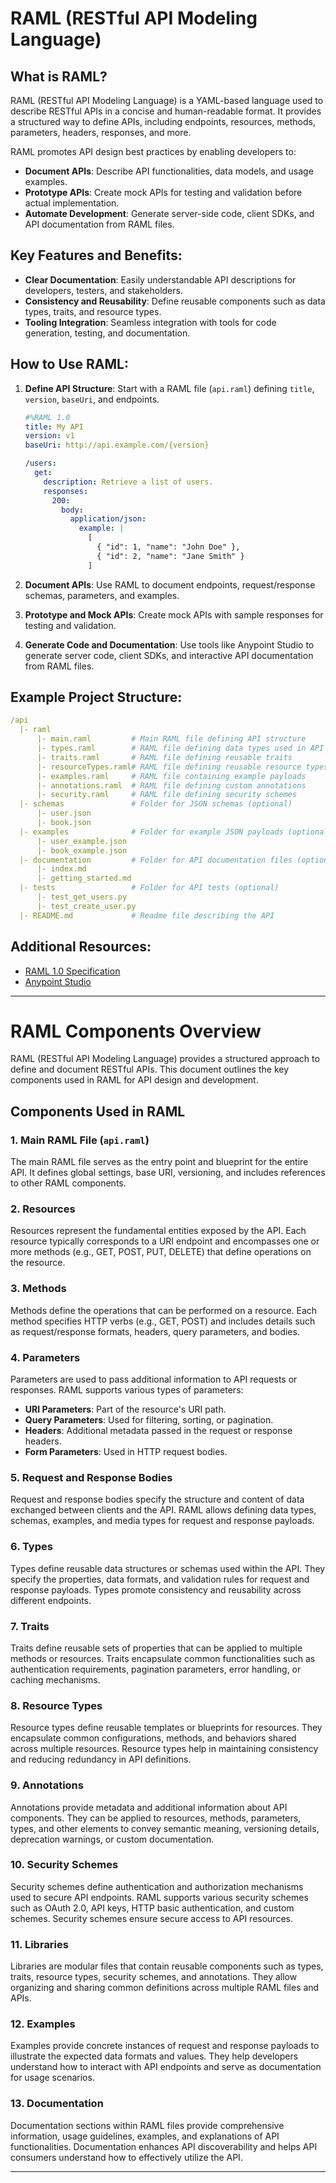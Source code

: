 # RAML (RESTful API Modeling Language)

## What is RAML?

RAML (RESTful API Modeling Language) is a YAML-based language used to describe RESTful APIs in a concise and human-readable format. It provides a structured way to define APIs, including endpoints, resources, methods, parameters, headers, responses, and more.

RAML promotes API design best practices by enabling developers to:

- **Document APIs**: Describe API functionalities, data models, and usage examples.
- **Prototype APIs**: Create mock APIs for testing and validation before actual implementation.
- **Automate Development**: Generate server-side code, client SDKs, and API documentation from RAML files.

## Key Features and Benefits:

- **Clear Documentation**: Easily understandable API descriptions for developers, testers, and stakeholders.
- **Consistency and Reusability**: Define reusable components such as data types, traits, and resource types.
- **Tooling Integration**: Seamless integration with tools for code generation, testing, and documentation.

## How to Use RAML:

1. **Define API Structure**: Start with a RAML file (`api.raml`) defining `title`, `version`, `baseUri`, and endpoints.

   ```yaml
   #%RAML 1.0
   title: My API
   version: v1
   baseUri: http://api.example.com/{version}
   
   /users:
     get:
       description: Retrieve a list of users.
       responses:
         200:
           body:
             application/json:
               example: |
                 [
                   { "id": 1, "name": "John Doe" },
                   { "id": 2, "name": "Jane Smith" }
                 ]
   ```

2. **Document APIs**: Use RAML to document endpoints, request/response schemas, parameters, and examples.

3. **Prototype and Mock APIs**: Create mock APIs with sample responses for testing and validation.

4. **Generate Code and Documentation**: Use tools like Anypoint Studio to generate server code, client SDKs, and interactive API documentation from RAML files.

## Example Project Structure:

```yaml
/api
  |- raml
      |- main.raml         # Main RAML file defining API structure
      |- types.raml        # RAML file defining data types used in API
      |- traits.raml       # RAML file defining reusable traits
      |- resourceTypes.raml# RAML file defining reusable resource types
      |- examples.raml     # RAML file containing example payloads
      |- annotations.raml  # RAML file defining custom annotations
      |- security.raml     # RAML file defining security schemes
  |- schemas               # Folder for JSON schemas (optional)
      |- user.json
      |- book.json
  |- examples              # Folder for example JSON payloads (optional)
      |- user_example.json
      |- book_example.json
  |- documentation         # Folder for API documentation files (optional)
      |- index.md
      |- getting_started.md
  |- tests                 # Folder for API tests (optional)
      |- test_get_users.py
      |- test_create_user.py
  |- README.md             # Readme file describing the API

```

## Additional Resources:

- [RAML 1.0 Specification](https://raml.org/spec.html)
- [Anypoint Studio](https://www.mulesoft.com/platform/studio)


---

# RAML Components Overview

RAML (RESTful API Modeling Language) provides a structured approach to define and document RESTful APIs. This document outlines the key components used in RAML for API design and development.

## Components Used in RAML

### 1. Main RAML File (`api.raml`)

The main RAML file serves as the entry point and blueprint for the entire API. It defines global settings, base URI, versioning, and includes references to other RAML components.

### 2. Resources

Resources represent the fundamental entities exposed by the API. Each resource typically corresponds to a URI endpoint and encompasses one or more methods (e.g., GET, POST, PUT, DELETE) that define operations on the resource.

### 3. Methods

Methods define the operations that can be performed on a resource. Each method specifies HTTP verbs (e.g., GET, POST) and includes details such as request/response formats, headers, query parameters, and bodies.

### 4. Parameters

Parameters are used to pass additional information to API requests or responses. RAML supports various types of parameters:
   - **URI Parameters**: Part of the resource's URI path.
   - **Query Parameters**: Used for filtering, sorting, or pagination.
   - **Headers**: Additional metadata passed in the request or response headers.
   - **Form Parameters**: Used in HTTP request bodies.

### 5. Request and Response Bodies

Request and response bodies specify the structure and content of data exchanged between clients and the API. RAML allows defining data types, schemas, examples, and media types for request and response payloads.

### 6. Types

Types define reusable data structures or schemas used within the API. They specify the properties, data formats, and validation rules for request and response payloads. Types promote consistency and reusability across different endpoints.

### 7. Traits

Traits define reusable sets of properties that can be applied to multiple methods or resources. Traits encapsulate common functionalities such as authentication requirements, pagination parameters, error handling, or caching mechanisms.

### 8. Resource Types

Resource types define reusable templates or blueprints for resources. They encapsulate common configurations, methods, and behaviors shared across multiple resources. Resource types help in maintaining consistency and reducing redundancy in API definitions.

### 9. Annotations

Annotations provide metadata and additional information about API components. They can be applied to resources, methods, parameters, types, and other elements to convey semantic meaning, versioning details, deprecation warnings, or custom documentation.

### 10. Security Schemes

Security schemes define authentication and authorization mechanisms used to secure API endpoints. RAML supports various security schemes such as OAuth 2.0, API keys, HTTP basic authentication, and custom schemes. Security schemes ensure secure access to API resources.

### 11. Libraries

Libraries are modular files that contain reusable components such as types, traits, resource types, security schemes, and annotations. They allow organizing and sharing common definitions across multiple RAML files and APIs.

### 12. Examples

Examples provide concrete instances of request and response payloads to illustrate the expected data formats and values. They help developers understand how to interact with API endpoints and serve as documentation for usage scenarios.

### 13. Documentation

Documentation sections within RAML files provide comprehensive information, usage guidelines, examples, and explanations of API functionalities. Documentation enhances API discoverability and helps API consumers understand how to effectively utilize the API.

---
